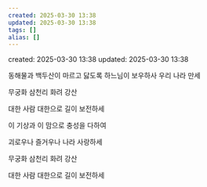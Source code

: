 ```yaml
---
created: 2025-03-30 13:38
updated: 2025-03-30 13:38
tags: []
alias: []
---
```


created: 2025-03-30 13:38
updated: 2025-03-30 13:38


동해물과 백두산이 마르고 닳도록 하느님이 보우하사 우리 나라 만세

무궁화 삼천리 화려 강산

대한 사람 대한으로 길이 보전하세

이 기상과 이 맘으로 충성을 다하여

괴로우나 즐거우나 나라 사랑하세

무궁화 삼천리 화려 강산

대한 사람 대한으로 길이 보전하세


